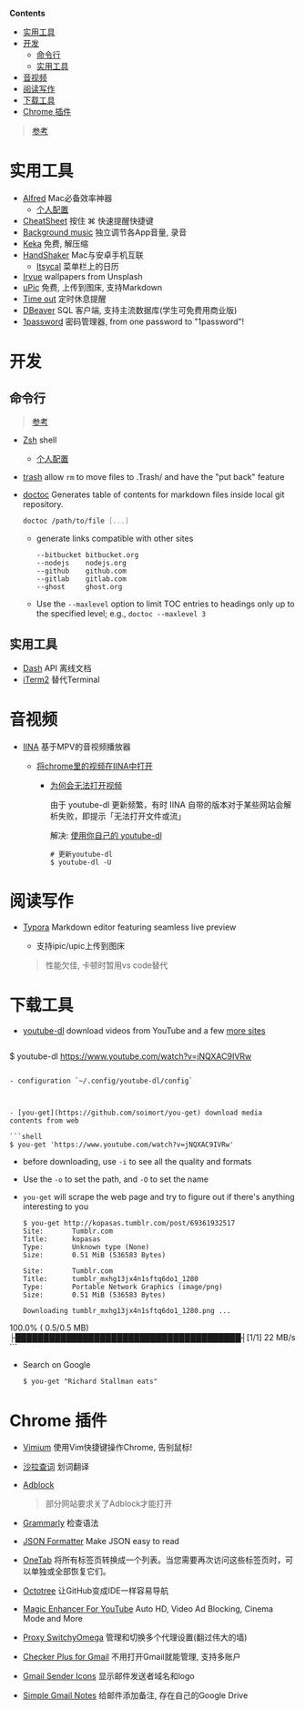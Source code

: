 <!-- START doctoc generated TOC please keep comment here to allow auto update -->
<!-- DON'T EDIT THIS SECTION, INSTEAD RE-RUN doctoc TO UPDATE -->
**Contents**

- [实用工具](#%E5%AE%9E%E7%94%A8%E5%B7%A5%E5%85%B7)
- [开发](#%E5%BC%80%E5%8F%91)
  - [命令行](#%E5%91%BD%E4%BB%A4%E8%A1%8C)
  - [实用工具](#%E5%AE%9E%E7%94%A8%E5%B7%A5%E5%85%B7-1)
- [音视频](#%E9%9F%B3%E8%A7%86%E9%A2%91)
- [阅读写作](#%E9%98%85%E8%AF%BB%E5%86%99%E4%BD%9C)
- [下载工具](#%E4%B8%8B%E8%BD%BD%E5%B7%A5%E5%85%B7)
- [Chrome 插件](#chrome-%E6%8F%92%E4%BB%B6)

<!-- END doctoc generated TOC please keep comment here to allow auto update -->

> [参考](https://github.com/jaywcjlove/awesome-mac/blob/master/README-zh.md)

# 实用工具

- [Alfred](https://www.alfredapp.com/) Mac必备效率神器
  - [个人配置](https://github.com/HelperInCa/notes/blob/master/modules/hotkey.md#alfred)
- [CheatSheet](https://www.mediaatelier.com/CheatSheet/) 按住 ⌘ 快速提醒快捷键
- [Background music](https://github.com/kyleneideck/BackgroundMusic) 独立调节各App音量, 录音
- [Keka](https://www.keka.io/) 免费, 解压缩
- [HandShaker](http://www.smartisan.com/apps/handshaker) Mac与安卓手机互联
  - [Itsycal](https://www.mowglii.com/itsycal/) 菜单栏上的日历	
- [Irvue](https://irvue.tumblr.com/) wallpapers from Unsplash
- [uPic](https://github.com/gee1k/uPic) 免费, 上传到图床, 支持Markdown
- [Time out](https://www.dejal.com/timeout/) 定时休息提醒
- [DBeaver](https://dbeaver.io/) SQL 客户端, 支持主流数据库(学生可免费用商业版)
- [1password](https://1password.com/zh-cn/) 密码管理器, from one password to "1password"!

# 开发

## 命令行

> [参考](https://github.com/herrbischoff/awesome-macos-command-line#readme)

- [Zsh](https://www.zsh.org/) shell

  - [个人配置](https://github.com/HelperInCa/notes/blob/master/DevDocs.md#zsh)

- [trash](https://github.com/ali-rantakari/trash) allow `rm` to move files to .Trash/ and have the "put back" feature

- [doctoc](https://github.com/thlorenz/doctoc) Generates table of contents for markdown files inside local git repository.

  ```bash
  doctoc /path/to/file [...]
  ```

  - generate links compatible with other sites

    ```shell
    --bitbucket bitbucket.org
    --nodejs    nodejs.org
    --github    github.com
    --gitlab    gitlab.com
    --ghost     ghost.org
    ```

  - Use the `--maxlevel` option to limit TOC entries to headings only up to the specified level; e.g., `doctoc --maxlevel 3`

## 实用工具

- [Dash](https://kapeli.com/dash) API 离线文档
- [iTerm2](http://www.iterm2.com/) 替代Terminal

# 音视频

- [IINA](https://github.com/iina/iina/wiki) 基于MPV的音视频播放器

  - [将chrome里的视频在IINA中打开](https://chrome.google.com/webstore/detail/open-in-iina/pdnojahnhpgmdhjdhgphgdcecehkbhfo)

    - [为何会无法打开视频](https://github.com/iina/iina/wiki/%E4%BD%BF%E7%94%A8-IINA-%E5%92%8C-youtube-dl-%E8%A7%82%E7%9C%8B%E7%BD%91%E9%A1%B5%E8%A7%86%E9%A2%91#%E4%B8%BA%E4%BD%95%E4%BC%9A%E6%97%A0%E6%B3%95%E6%89%93%E5%BC%80%E8%A7%86%E9%A2%91) 

      由于 youtube-dl 更新频繁，有时 IINA 自带的版本对于某些网站会解析失败，即提示「无法打开文件或流」

      解决: [使用你自己的 youtube-dl](https://github.com/iina/iina/wiki/%E4%BD%BF%E7%94%A8-IINA-%E5%92%8C-youtube-dl-%E8%A7%82%E7%9C%8B%E7%BD%91%E9%A1%B5%E8%A7%86%E9%A2%91#%E4%BD%BF%E7%94%A8%E4%BD%A0%E8%87%AA%E5%B7%B1%E7%9A%84-youtube-dl)

      ```shell
      # 更新youtube-dl
      $ youtube-dl -U
      ```

# 阅读写作

- [Typora](https://www.typora.io/) Markdown editor featuring seamless live preview

  - 支持ipic/upic上传到图床
  > 性能欠佳, 卡顿时暂用vs code替代
  
  

# 下载工具

- [youtube-dl](https://github.com/ytdl-org/youtube-dl) download videos from YouTube and a few [more sites](http://ytdl-org.github.io/youtube-dl/supportedsites.html)

  ```shell
$ youtube-dl https://www.youtube.com/watch?v=jNQXAC9IVRw
  ```

  - configuration `~/.config/youtube-dl/config`

    
  
- [you-get](https://github.com/soimort/you-get) download media contents from web

  ```shell
$ you-get 'https://www.youtube.com/watch?v=jNQXAC9IVRw'
  ```

  - before downloading, use `-i` to see all the quality and formats 

  - Use the `-o` to set the path, and `-O` to set the name 
  
  - `you-get` will scrape the web page and try to figure out if there's anything interesting to you
  
    ```shell
    $ you-get http://kopasas.tumblr.com/post/69361932517
    Site:       Tumblr.com
    Title:      kopasas
    Type:       Unknown type (None)
    Size:       0.51 MiB (536583 Bytes)
    
    Site:       Tumblr.com
    Title:      tumblr_mxhg13jx4n1sftq6do1_1280
    Type:       Portable Network Graphics (image/png)
    Size:       0.51 MiB (536583 Bytes)
  
    Downloading tumblr_mxhg13jx4n1sftq6do1_1280.png ...
  100.0% (  0.5/0.5  MB) ├████████████████████████████████████████┤[1/1]   22 MB/s
    ```
  
  - Search on Google
  
    ```shell
    $ you-get "Richard Stallman eats"
    ```

 

# Chrome 插件

- [Vimium](https://chrome.google.com/webstore/detail/vimium/dbepggeogbaibhgnhhndojpepiihcmeb) 使用Vim快捷键操作Chrome, 告别鼠标!

- [沙拉查词](https://chrome.google.com/webstore/detail/%E6%B2%99%E6%8B%89%E6%9F%A5%E8%AF%8D-%E8%81%9A%E5%90%88%E8%AF%8D%E5%85%B8%E5%88%92%E8%AF%8D%E7%BF%BB%E8%AF%91/cdonnmffkdaoajfknoeeecmchibpmkmg?hl=zh-CN) 划词翻译

- [Adblock](https://www.getadblock.com/) 

  > 部分网站要求关了Adblock才能打开

- [Grammarly](https://chrome.google.com/webstore/detail/grammarly-for-chrome/kbfnbcaeplbcioakkpcpgfkobkghlhen) 检查语法

- [JSON Formatter](https://chrome.google.com/webstore/detail/json-formatter/bcjindcccaagfpapjjmafapmmgkkhgoa?hl=zh-CN) Make JSON easy to read

- [OneTab](https://chrome.google.com/webstore/detail/onetab/chphlpgkkbolifaimnlloiipkdnihall?hl=zh-CN) 将所有标签页转换成一个列表。当您需要再次访问这些标签页时，可以单独或全部恢复它们。

- [Octotree](https://chrome.google.com/webstore/detail/octotree/bkhaagjahfmjljalopjnoealnfndnagc?hl=zh-CN) 让GitHub变成IDE一样容易导航

- [Magic Enhancer For YouTube](https://autohdforyoutube.com/) Auto HD, Video Ad Blocking, Cinema Mode and More

- [Proxy SwitchyOmega](https://chrome.google.com/webstore/detail/proxy-switchyomega/padekgcemlokbadohgkifijomclgjgif?hl=zh-CN) 管理和切换多个代理设置(翻过伟大的墙)

- [Checker Plus for Gmail](https://chrome.google.com/webstore/detail/checker-plus-for-gmail/oeopbcgkkoapgobdbedcemjljbihmemj?hl=zh-CN) 不用打开Gmail就能管理, 支持多账户

- [Gmail Sender Icons](https://chrome.google.com/webstore/detail/gmail-sender-icons/jniljaamodclkmphgkgkooplflhkadpg) 显示邮件发送者域名和logo

- [Simple Gmail Notes](https://chrome.google.com/webstore/detail/simple-gmail-notes/jfjkcbkgjohminidbpendlodpfacgmlm) 给邮件添加备注, 存在自己的Google Drive